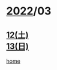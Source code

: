 # [2022](/post/chrono/2022)/03
[12(土)](/post/chrono/2022/03/12)
<br>
[13(日)](/post/chrono/2022/03/13)
---
[home](/home)
